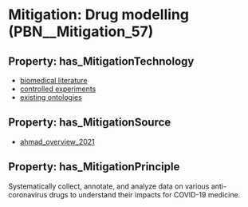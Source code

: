 # Mitigation: __Drug modelling__ (PBN__Mitigation_57)

## Property: has_MitigationTechnology

* [biomedical literature](../Technology/PBN__Technology_2933)
* [controlled experiments](../Technology/PBN__Technology_2934)
* [existing ontologies](../Technology/PBN__Technology_2935)

## Property: has_MitigationSource

* [ahmad_overview_2021](../Article/PBN__Article_170)

## Property: has_MitigationPrinciple

Systematically collect, annotate, and analyze data on various anti-coronavirus drugs to understand their impacts for COVID-19 medicine.

